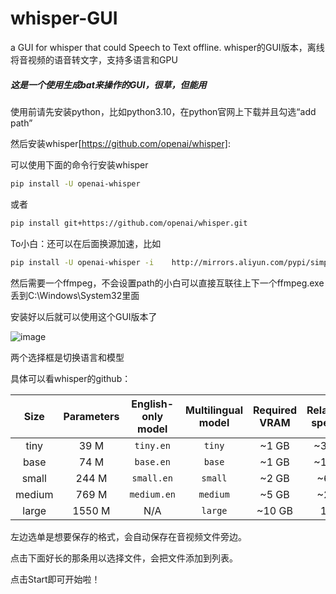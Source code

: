 # whisper-GUI
a GUI for whisper that could Speech to Text offline. whisper的GUI版本，离线将音视频的语音转文字，支持多语言和GPU

##### 这是一个使用生成bat来操作的GUI，很草，但能用

使用前请先安装python，比如python3.10，在python官网上下载并且勾选“add path”

然后安装whisper[https://github.com/openai/whisper]:

可以使用下面的命令行安装whisper

```bash
pip install -U openai-whisper
```

或者

```bash
pip install git+https://github.com/openai/whisper.git 
```

To小白：还可以在后面换源加速，比如
```bash
pip install -U openai-whisper -i 	http://mirrors.aliyun.com/pypi/simple/
```


然后需要一个ffmpeg，不会设置path的小白可以直接互联往上下一个ffmpeg.exe丢到C:\Windows\System32里面

安装好以后就可以使用这个GUI版本了

![image](https://user-images.githubusercontent.com/82741331/213493215-c5fbe086-4cc1-443c-af6f-024a9e527654.png)

两个选择框是切换语言和模型

具体可以看whisper的github：

|  Size  | Parameters | English-only model | Multilingual model | Required VRAM | Relative speed |
|:------:|:----------:|:------------------:|:------------------:|:-------------:|:--------------:|
|  tiny  |    39 M    |     `tiny.en`      |       `tiny`       |     ~1 GB     |      ~32x      |
|  base  |    74 M    |     `base.en`      |       `base`       |     ~1 GB     |      ~16x      |
| small  |   244 M    |     `small.en`     |      `small`       |     ~2 GB     |      ~6x       |
| medium |   769 M    |    `medium.en`     |      `medium`      |     ~5 GB     |      ~2x       |
| large  |   1550 M   |        N/A         |      `large`       |    ~10 GB     |       1x       |

左边选单是想要保存的格式，会自动保存在音视频文件旁边。

点击下面好长的那条用以选择文件，会把文件添加到列表。

点击Start即可开始啦！
